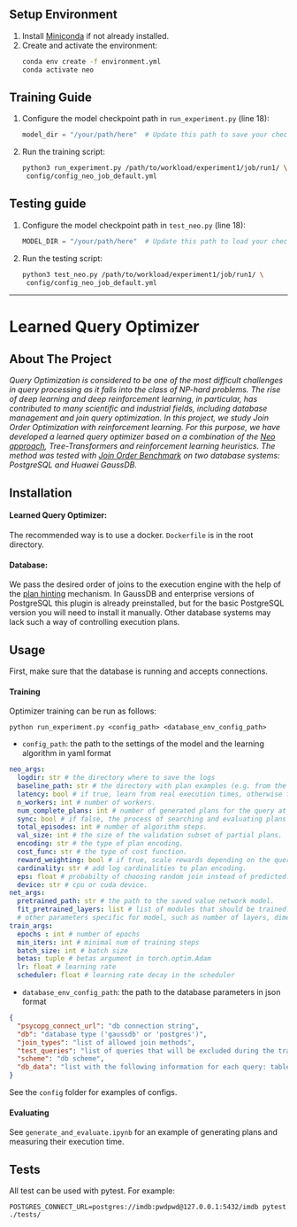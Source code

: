 ## Setup Environment
1. Install [Miniconda](https://docs.conda.io/en/latest/miniconda.html) if not already installed.
2. Create and activate the environment:
   ```bash
   conda env create -f environment.yml
   conda activate neo
   ```

## Training Guide

1. Configure the model checkpoint path in `run_experiment.py` (line 18):
   ```python
   model_dir = "/your/path/here"  # Update this path to save your checkpoint
   ```

2. Run the training script:
   ```bash
   python3 run_experiment.py /path/to/workload/experiment1/job/run1/ \
    config/config_neo_job_default.yml
   ```

## Testing guide

1. Configure the model checkpoint path in `test_neo.py` (line 18):
   ```python
   MODEL_DIR = "/your/path/here"  # Update this path to load your checkpoint
   ```

2. Run the testing script:
   ```bash
   python3 test_neo.py /path/to/workload/experiment1/job/run1/ \
    config/config_neo_job_default.yml
   ```

---

# Learned Query Optimizer


## About The Project

*Query Optimization is considered to be one of the most difficult challenges in query
processing as it falls into the class of NP-hard problems. The rise of deep learning and deep reinforcement
learning, in particular, has contributed to many scientific and industrial fields, including database management and
join query optimization. 
In this project, we study Join Order Optimization with reinforcement learning. For this purpose, we have developed 
a learned query optimizer based on a combination of the [Neo approach](https://www.vldb.org/pvldb/vol12/p1705-marcus.pdf), 
Tree-Transformers and reinforcement learning heuristics.
The method was tested with [Join Order Benchmark](https://github.com/gregrahn/join-order-benchmark) on two database systems: PostgreSQL and Huawei GaussDB.*



## Installation

#### Learned Query Optimizer:

The recommended way is to use a docker. `Dockerfile` is in the root directory.

#### Database:

We pass the desired order of joins to the execution engine with the help of the [plan hinting](https://pghintplan.osdn.jp/pg_hint_plan.html) mechanism.
In GaussDB and enterprise versions of PostgreSQL this plugin is already preinstalled, 
but for the basic PostgreSQL version you will need to install it manually. 
Other database systems may lack such a way of controlling execution plans.


## Usage

First, make sure that the database is running and accepts connections.

#### Training

Optimizer training can be run as follows:

```
python run_experiment.py <config_path> <database_env_config_path>
```

- `config_path`: the path to the settings of the model and the learning algorithm in yaml format

```yaml
neo_args:
  logdir: str # the directory where to save the logs
  baseline_path: str # the directory with plan examples (e.g. from the optimizer built into the db engine) 
  latency: bool # if true, learn from real execution times, otherwise from costs estimated by the db engine.
  n_workers: int # number of workers.
  num_complete_plans: int # number of generated plans for the query at each algorithm step.
  sync: bool # if false, the process of searching and evaluating plans will not wait for the completion of the network update.
  total_episodes: int # number of algorithm steps.
  val_size: int # the size of the validation subset of partial plans.
  encoding: str # the type of plan encoding.
  cost_func: str # the type of cost function.
  reward_weighting: bool # if true, scale rewards depending on the query size.
  cardinality: str # add log cardinalities to plan encoding.
  eps: float # probabilty of choosing random join instead of predicted.
  device: str # cpu or cuda device.
net_args:
  pretrained_path: str # the path to the saved value network model.
  fit_pretrained_layers: list # list of modules that should be trained.
  # other parameters specific for model, such as number of layers, dimensions, etc.
train_args:
  epochs : int # number of epochs
  min_iters: int # minimal num of training steps
  batch_size: int # batch size 
  betas: tuple # betas argument in torch.optim.Adam
  lr: float # learning rate
  scheduler: float # learning rate decay in the scheduler
```
- `database_env_config_path`: the path to the database parameters in json format

```json
{
  "psycopg_connect_url": "db connection string",
  "db": "database type ('gaussdb' or 'postgres')",
  "join_types": "list of allowed join methods",
  "test_queries": "list of queries that will be excluded during the training",
  "scheme": "db scheme",
  "db_data": "list with the following information for each query: tables, aliases, join conditions, original query string (query without specified join order)"
}
```

See the `config` folder for examples of configs. 

#### Evaluating

See `generate_and_evaluate.ipynb` for an example of generating plans and measuring their execution time.


## Tests
All test can be used with pytest.
For example:
```
POSTGRES_CONNECT_URL=postgres://imdb:pwdpwd@127.0.0.1:5432/imdb pytest ./tests/
```